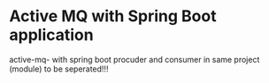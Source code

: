 # Active MQ with Spring Boot application
active-mq- with spring boot
procuder and consumer in same project (module)
to be seperated!!!
